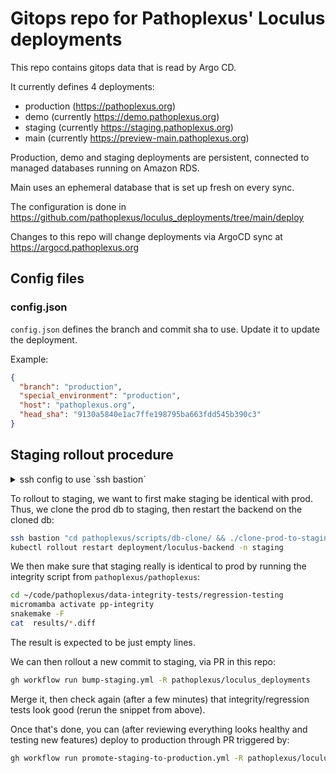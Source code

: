 # Gitops repo for Pathoplexus' Loculus deployments

This repo contains gitops data that is read by Argo CD.

It currently defines 4 deployments:

- production (https://pathoplexus.org)
- demo (currently https://demo.pathoplexus.org)
- staging (currently https://staging.pathoplexus.org)
- main (currently https://preview-main.pathoplexus.org)

Production, demo and staging deployments are persistent, connected to managed databases running on Amazon RDS.

Main uses an ephemeral database that is set up fresh on every sync.

The configuration is done in https://github.com/pathoplexus/loculus_deployments/tree/main/deploy

Changes to this repo will change deployments via ArgoCD sync at https://argocd.pathoplexus.org

## Config files

### config.json

`config.json` defines the branch and commit sha to use. Update it to update the deployment.

Example:

```json
{
  "branch": "production",
  "special_environment": "production",
  "host": "pathoplexus.org",
  "head_sha": "9130a5840e1ac7ffe198795ba663fdd545b390c3"
}
```

## Staging rollout procedure

<details>
<summary>ssh config to use `ssh bastion`</summary>
```
Host bastion
  HostName XXX.XXX.XXX.XXX
  User ec2-user
  IdentityFile YOUR_PATH_TO_KEY.pem
```
</details>

To rollout to staging, we want to first make staging be identical with prod. Thus, we clone the prod db to staging, then restart the backend on the cloned db:

```sh
ssh bastion "cd pathoplexus/scripts/db-clone/ && ./clone-prod-to-staging.sh"
kubectl rollout restart deployment/loculus-backend -n staging
```

We then make sure that staging really is identical to prod by running the integrity script from `pathoplexus/pathoplexus`:

```sh
cd ~/code/pathoplexus/data-integrity-tests/regression-testing
micromamba activate pp-integrity
snakemake -F
cat  results/*.diff
```

The result is expected to be just empty lines.

We can then rollout a new commit to staging, via PR in this repo:

```sh
gh workflow run bump-staging.yml -R pathoplexus/loculus_deployments
```

Merge it, then check again (after a few minutes) that integrity/regression tests look good (rerun the snippet from above).

Once that's done, you can (after reviewing everything looks healthy and testing new features) deploy to production through PR triggered by:

```sh
gh workflow run promote-staging-to-production.yml -R pathoplexus/loculus_deployments
```

